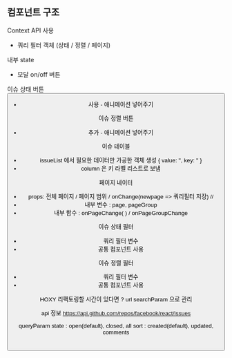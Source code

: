## **컴포넌트 구조**

Context API 사용

- 쿼리 필터 객체 (상태 / 정렬 / 페이지)

내부 state

- 모달 on/off 버튼

이슈 상태 버튼 <Button />

- <Icon/> 사용 - 애니메이션 넣어주기

이슈 정렬 버튼 <TextButton />

- <Icon/> 추가 - 애니메이션 넣어주기

이슈 테이블 <Table type="primary" list={issueList} column={issueColumn} />

- issueList 에서 필요한 데이터만 가공한 객체 생성 { value: '', key: '' }
- column 은 키 라벨 리스트로 보냄

페이지 네이터 <Paginator totalPage={10} perPage={5} onChange={} />

- props: 전체 페이지 / 페이지 범위 / onChange(newpage => 쿼리필터 저장) //
- 내부 변수 : page, pageGroup
- 내부 함수 : onPageChange( ) / onPageGroupChange

이슈 상태 필터 <IssueStateModal />

- 쿼리 필터 변수
- <Modal /> 공통 컴포넌트 사용

이슈 정렬 필터 <IssueSortModal />

- 쿼리 필터 변수
- <Modal /> 공통 컴포넌트 사용

HOXY 리팩토링할 시간이 있다면 ?
url searchParam 으로 관리

api 정보
https://api.github.com/repos/facebook/react/issues

queryParam
state : open(default), closed, all
sort : created(default), updated, comments
